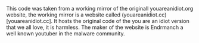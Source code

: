 This code was taken from a working mirror of the originall youareanidiot.org website,
the working mirror is a website called (youareanidiot.cc)[youareanidiot.cc].
It hosts the original code of the you are an idiot version that we all love, it is harmless.
The maker of the website is Endrmanch a well known youtuber in the malware community.
